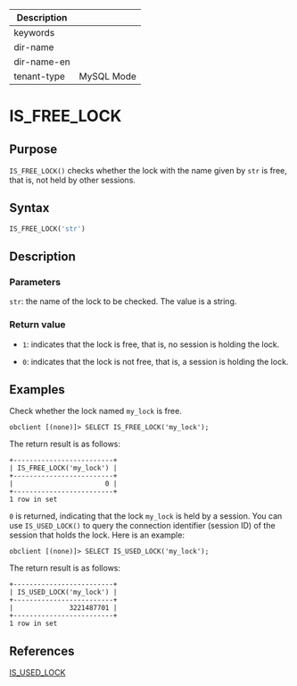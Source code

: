 | Description   |                 |
|---------------|-----------------|
| keywords      |                 |
| dir-name      |                 |
| dir-name-en   |                 |
| tenant-type   | MySQL Mode      |

# IS_FREE_LOCK

## Purpose

`IS_FREE_LOCK()` checks whether the lock with the name given by `str` is free, that is, not held by other sessions. 

## Syntax

```sql
IS_FREE_LOCK('str')
```

## Description

### Parameters

`str`: the name of the lock to be checked. The value is a string. 

### Return value

* `1`: indicates that the lock is free, that is, no session is holding the lock. 

* `0`: indicates that the lock is not free, that is, a session is holding the lock. 

## Examples

Check whether the lock named `my_lock` is free. 

```shell
obclient [(none)]> SELECT IS_FREE_LOCK('my_lock');
```

The return result is as follows:

```shell
+-------------------------+
| IS_FREE_LOCK('my_lock') |
+-------------------------+
|                       0 |
+-------------------------+
1 row in set
```

`0` is returned, indicating that the lock `my_lock` is held by a session. You can use `IS_USED_LOCK()` to query the connection identifier (session ID) of the session that holds the lock. Here is an example:

```shell
obclient [(none)]> SELECT IS_USED_LOCK('my_lock');
```

The return result is as follows:

```shell
+-------------------------+
| IS_USED_LOCK('my_lock') |
+-------------------------+
|              3221487701 |
+-------------------------+
1 row in set
```

## References

[IS_USED_LOCK](400.is-used-lock-of-mysql-mode.md)
